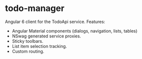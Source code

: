 # todo-manager

Angular 6 client for the TodoApi service.  Features:

- Angular Material components (dialogs, navigation, lists, tables)
- NSwag generated service proxies.
- Sticky toolbars.
- List item selection tracking.
- Custom routing.

